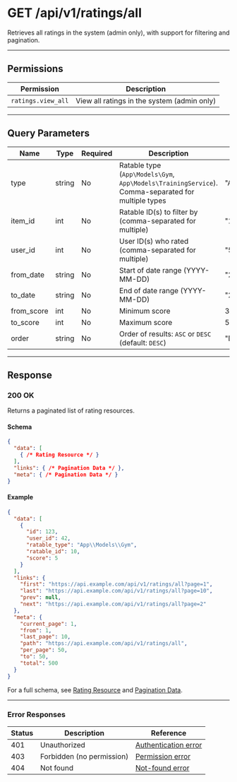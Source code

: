 # GET /api/v1/ratings/all

Retrieves all ratings in the system (admin only), with support for filtering and pagination.


---

## Permissions
| Permission         | Description                                 |
|--------------------|---------------------------------------------|
| `ratings.view_all` | View all ratings in the system (admin only) |

---

## Query Parameters
| Name      | Type   | Required | Description                                                                 | Example                |
|-----------|--------|----------|-----------------------------------------------------------------------------|------------------------|
| type      | string | No       | Ratable type (`App\Models\Gym`, `App\Models\TrainingService`). Comma-separated for multiple types | "App\\Models\\Gym,App\\Models\\TrainingService" |
| item_id   | int    | No       | Ratable ID(s) to filter by (comma-separated for multiple)                    | "1,2,3"               |
| user_id   | int    | No       | User ID(s) who rated (comma-separated for multiple)                          | "5,6"                 |
| from_date | string | No       | Start of date range (YYYY-MM-DD)                                            | "2024-01-01"          |
| to_date   | string | No       | End of date range (YYYY-MM-DD)                                              | "2024-01-31"          |
| from_score| int    | No       | Minimum score                                                               | 3                      |
| to_score  | int    | No       | Maximum score                                                               | 5                      |
| order     | string | No       | Order of results: `ASC` or `DESC` (default: `DESC`)                         | "DESC"                 |

---

## Response

### 200 OK
Returns a paginated list of rating resources.

#### Schema
```json
{
  "data": [
    { /* Rating Resource */ }
  ],
  "links": { /* Pagination Data */ },
  "meta": { /* Pagination Data */ }
}
```

#### Example
```json
{
  "data": [
    {
      "id": 123,
      "user_id": 42,
      "ratable_type": "App\\Models\\Gym",
      "ratable_id": 10,
      "score": 5
    }
  ],
  "links": {
    "first": "https://api.example.com/api/v1/ratings/all?page=1",
    "last": "https://api.example.com/api/v1/ratings/all?page=10",
    "prev": null,
    "next": "https://api.example.com/api/v1/ratings/all?page=2"
  },
  "meta": {
    "current_page": 1,
    "from": 1,
    "last_page": 10,
    "path": "https://api.example.com/api/v1/ratings/all",
    "per_page": 50,
    "to": 50,
    "total": 500
  }
}
```

For a full schema, see [Rating Resource](rating_resource.md) and [Pagination Data](../_globals/pagination-data.md).

---

### Error Responses
| Status | Description                | Reference                                      |
|--------|----------------------------|------------------------------------------------|
| 401    | Unauthorized               | [Authentication error](../_globals/authentication-errors.md) |
| 403    | Forbidden (no permission)  | [Permission error](../_globals/permission-errors.md) |
| 404    | Not found                  | [Not-found error](../_globals/not-found-errors.md) |
